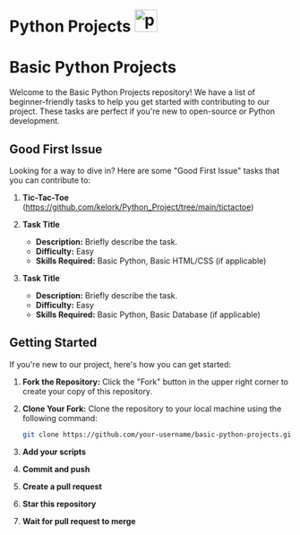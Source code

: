 # Python Projects <a href="https://emoji.gg/emoji/1887_python"><img src="https://cdn3.emoji.gg/emojis/1887_python.png" width="40px" height="40px" alt="python"></a>

# Basic Python Projects

Welcome to the Basic Python Projects repository! We have a list of beginner-friendly tasks to help you get started with contributing to our project. These tasks are perfect if you're new to open-source or Python development.

## Good First Issue

Looking for a way to dive in? Here are some "Good First Issue" tasks that you can contribute to:

1. **Tic-Tac-Toe** (https://github.com/kelork/Python_Project/tree/main/tictactoe)
   
   

2. **Task Title**
   - **Description:** Briefly describe the task.
   - **Difficulty:** Easy
   - **Skills Required:** Basic Python, Basic HTML/CSS (if applicable)
   

3. **Task Title**
   - **Description:** Briefly describe the task.
   - **Difficulty:** Easy
   - **Skills Required:** Basic Python, Basic Database (if applicable)
   

## Getting Started

If you're new to our project, here's how you can get started:

1. **Fork the Repository:** Click the "Fork" button in the upper right corner to create your copy of this repository.

2. **Clone Your Fork:** Clone the repository to your local machine using the following command:

   ```bash
   git clone https://github.com/your-username/basic-python-projects.git
3. **Add your scripts**

4. **Commit and push**

5. **Create a pull request**

6. **Star this repository**

7. **Wait for pull request to merge**
